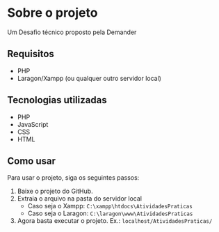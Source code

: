 
# Sobre o projeto

Um Desafio técnico proposto pela Demander

## Requisitos

* PHP
* Laragon/Xampp (ou qualquer outro servidor local)

## Tecnologias utilizadas

* PHP
* JavaScript
* CSS
* HTML

## Como usar

Para usar o projeto, siga os seguintes passos:

1. Baixe o projeto do GitHub.
2. Extraia o arquivo na pasta do servidor local
   - Caso seja o Xampp: ````C:\xampp\htdocs\AtividadesPraticas````
   - Caso seja o Laragon: ````C:\laragon\www\AtividadesPraticas````
3. Agora basta executar o projeto. Ex.: ````localhost/AtividadesPraticas/````

